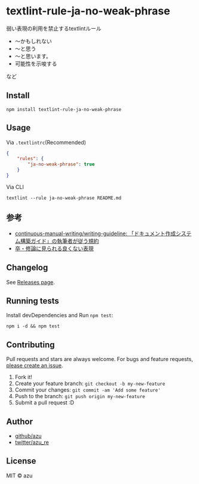 # textlint-rule-ja-no-weak-phrase

弱い表現の利用を禁止するtextlintルール

- 〜かもしれない
- 〜と思う
- 〜と思います。
- 可能性を示唆する

など

## Install

    npm install textlint-rule-ja-no-weak-phrase

## Usage

Via `.textlintrc`(Recommended)

```json
{
    "rules": {
        "ja-no-weak-phrase": true
    }
}
```

Via CLI

```
textlint --rule ja-no-weak-phrase README.md
```

## 参考

- [continuous-manual-writing/writing-guideline: 「ドキュメント作成システム構築ガイド」の執筆者が従う規約](https://github.com/continuous-manual-writing/writing-guideline "continuous-manual-writing/writing-guideline: 「ドキュメント作成システム構築ガイド」の執筆者が従う規約")
- [卒・修論に見られる良くない表現](https://www.sci.hokudai.ac.jp/~minobe/class/bad_expressions.htm "卒・修論に見られる良くない表現")

## Changelog

See [Releases page](https://github.com/azu/textlint-rule-ja-no-weak-phrase/releases).

## Running tests

Install devDependencies and Run `npm test`:

    npm i -d && npm test

## Contributing

Pull requests and stars are always welcome.
For bugs and feature requests, [please create an issue](https://github.com/azu/textlint-rule-ja-no-weak-phrase/issues).

1. Fork it!
2. Create your feature branch: `git checkout -b my-new-feature`
3. Commit your changes: `git commit -am 'Add some feature'`
4. Push to the branch: `git push origin my-new-feature`
5. Submit a pull request :D

## Author

- [github/azu](https://github.com/azu)
- [twitter/azu_re](http://twitter.com/azu_re)

## License

MIT © azu
